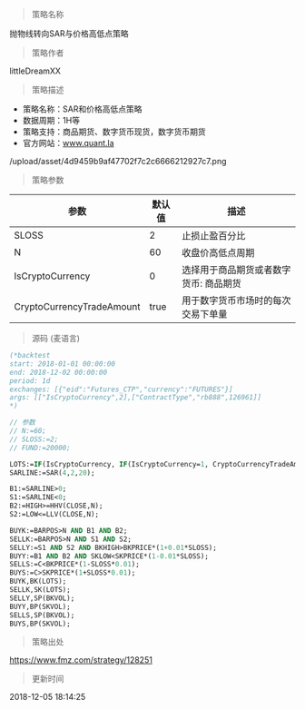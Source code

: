 
> 策略名称

抛物线转向SAR与价格高低点策略

> 策略作者

littleDreamXX

> 策略描述

- 策略名称：SAR和价格高低点策略
- 数据周期：1H等
- 策略支持：商品期货、数字货币现货，数字货币期货
- 官方网站：www.quant.la

/upload/asset/4d9459b9af47702f7c2c6666212927c7.png

> 策略参数



|参数|默认值|描述|
|----|----|----|
|SLOSS|2|止损止盈百分比|
|N|60|收盘价高低点周期|
|IsCryptoCurrency|0|选择用于商品期货或者数字货币: 商品期货|数字货币现货|数字货币期货|
|CryptoCurrencyTradeAmount|true|用于数字货币市场时的每次交易下单量|


> 源码 (麦语言)

``` pascal
(*backtest
start: 2018-01-01 00:00:00
end: 2018-12-02 00:00:00
period: 1d
exchanges: [{"eid":"Futures_CTP","currency":"FUTURES"}]
args: [["IsCryptoCurrency",2],["ContractType","rb888",126961]]
*)

// 参数
// N:=60;
// SLOSS:=2;
// FUND:=20000;

LOTS:=IF(IsCryptoCurrency, IF(IsCryptoCurrency=1, CryptoCurrencyTradeAmount, MAX(1, INTPART(CryptoCurrencyTradeAmount))), MAX(1,INTPART(MONEYTOT/(O*UNIT*0.1))));
SARLINE:=SAR(4,2,20);

B1:=SARLINE>0;
S1:=SARLINE<0;
B2:=HIGH>=HHV(CLOSE,N);
S2:=LOW<=LLV(CLOSE,N);

BUYK:=BARPOS>N AND B1 AND B2;
SELLK:=BARPOS>N AND S1 AND S2;
SELLY:=S1 AND S2 AND BKHIGH>BKPRICE*(1+0.01*SLOSS);
BUYY:=B1 AND B2 AND SKLOW<SKPRICE*(1-0.01*SLOSS);
SELLS:=C<BKPRICE*(1-SLOSS*0.01);
BUYS:=C>SKPRICE*(1+SLOSS*0.01);
BUYK,BK(LOTS);
SELLK,SK(LOTS);
SELLY,SP(BKVOL);
BUYY,BP(SKVOL);
SELLS,SP(BKVOL);
BUYS,BP(SKVOL);
```

> 策略出处

https://www.fmz.com/strategy/128251

> 更新时间

2018-12-05 18:14:25
